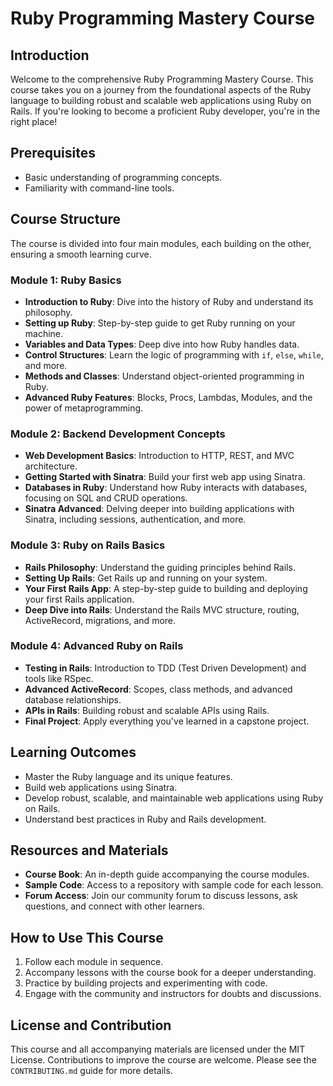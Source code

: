 # Ruby Programming Mastery Course

## Introduction

Welcome to the comprehensive Ruby Programming Mastery Course. This course takes you on a journey from the foundational aspects of the Ruby language to building robust and scalable web applications using Ruby on Rails. If you're looking to become a proficient Ruby developer, you're in the right place!

## Prerequisites

- Basic understanding of programming concepts.
- Familiarity with command-line tools.

## Course Structure

The course is divided into four main modules, each building on the other, ensuring a smooth learning curve.

### Module 1: Ruby Basics

- **Introduction to Ruby**: Dive into the history of Ruby and understand its philosophy.
- **Setting up Ruby**: Step-by-step guide to get Ruby running on your machine.
- **Variables and Data Types**: Deep dive into how Ruby handles data.
- **Control Structures**: Learn the logic of programming with `if`, `else`, `while`, and more.
- **Methods and Classes**: Understand object-oriented programming in Ruby.
- **Advanced Ruby Features**: Blocks, Procs, Lambdas, Modules, and the power of metaprogramming.

### Module 2: Backend Development Concepts

- **Web Development Basics**: Introduction to HTTP, REST, and MVC architecture.
- **Getting Started with Sinatra**: Build your first web app using Sinatra.
- **Databases in Ruby**: Understand how Ruby interacts with databases, focusing on SQL and CRUD operations.
- **Sinatra Advanced**: Delving deeper into building applications with Sinatra, including sessions, authentication, and more.

### Module 3: Ruby on Rails Basics

- **Rails Philosophy**: Understand the guiding principles behind Rails.
- **Setting Up Rails**: Get Rails up and running on your system.
- **Your First Rails App**: A step-by-step guide to building and deploying your first Rails application.
- **Deep Dive into Rails**: Understand the Rails MVC structure, routing, ActiveRecord, migrations, and more.

### Module 4: Advanced Ruby on Rails

- **Testing in Rails**: Introduction to TDD (Test Driven Development) and tools like RSpec.
- **Advanced ActiveRecord**: Scopes, class methods, and advanced database relationships.
- **APIs in Rails**: Building robust and scalable APIs using Rails.
- **Final Project**: Apply everything you've learned in a capstone project.

## Learning Outcomes

- Master the Ruby language and its unique features.
- Build web applications using Sinatra.
- Develop robust, scalable, and maintainable web applications using Ruby on Rails.
- Understand best practices in Ruby and Rails development.

## Resources and Materials

- **Course Book**: An in-depth guide accompanying the course modules.
- **Sample Code**: Access to a repository with sample code for each lesson.
- **Forum Access**: Join our community forum to discuss lessons, ask questions, and connect with other learners.

## How to Use This Course

1. Follow each module in sequence.
2. Accompany lessons with the course book for a deeper understanding.
3. Practice by building projects and experimenting with code.
4. Engage with the community and instructors for doubts and discussions.

## License and Contribution

This course and all accompanying materials are licensed under the MIT License. Contributions to improve the course are welcome. Please see the `CONTRIBUTING.md` guide for more details.

